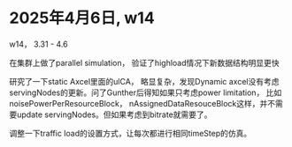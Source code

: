 # 2025年4月6日, w14
w14， 3.31 - 4.6

在集群上做了parallel simulation， 验证了highload情况下新数据结构明显更快

研究了一下static Axcel里面的ulCA， 略显复杂，发现Dynamic axcel没有考虑servingNodes的更新。问了Gunther后得知如果只考虑power limitation， 比如noisePowerPerResourceBlock， nAssignedDataResouceBlock这样，并不需要update servingNodes。但如果考虑到bitrate就需要了。

调整一下traffic load的设置方式，让每次都进行相同timeStep的仿真。